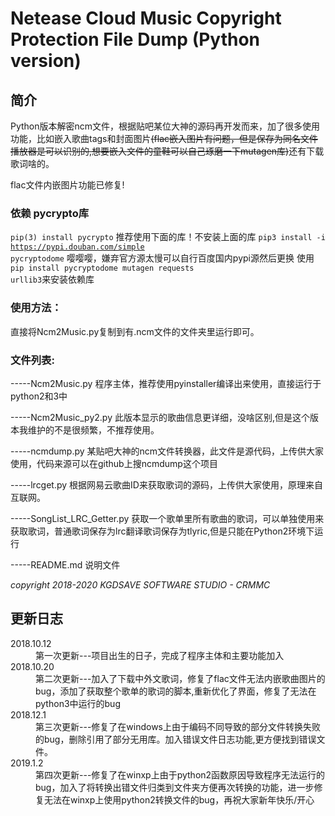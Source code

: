 <h1>Netease Cloud Music Copyright Protection File Dump (Python version)</h1>

<h2>简介</h2>


<p>Python版本解密ncm文件，根据贴吧某位大神的源码再开发而来，加了很多使用功能，比如嵌入歌曲tags和封面图片<del>(flac嵌入图片有问题，但是保存为同名文件播放器是可以识别的,想要嵌入文件的童鞋可以自己琢磨一下mutagen库)</del>还有下载歌词啥的。</p>
<p6>flac文件内嵌图片功能已修复!</p6>


<h3>依赖 pycrypto库</h3>

<code>pip(3) install pycrypto</code>
推荐使用下面的库！不安装上面的库
<code>pip3 install -i https://pypi.douban.com/simple pycryptodome</code>
嘤嘤嘤，嫌弃官方源太慢可以自行百度国内pypi源然后更换
使用<code>pip install pycryptodome mutagen requests urllib3</code>来安装依赖库

<h3>使用方法：</h3>
直接将Ncm2Music.py复制到有.ncm文件的文件夹里运行即可。

<h3>文件列表:</h3>
<p>-----Ncm2Music.py 程序主体，推荐使用pyinstaller编译出来使用，直接运行于python2和3中</p>
<p>-----Ncm2Music_py2.py 此版本显示的歌曲信息更详细，没啥区别,但是这个版本我维护的不是很频繁，不推荐使用。</p>
<p>-----ncmdump.py 某贴吧大神的ncm文件转换器，此文件是源代码，上传供大家使用，代码来源可以在github上搜ncmdump这个项目</p>
<p>-----lrcget.py 根据网易云歌曲ID来获取歌词的源码，上传供大家使用，原理来自互联网。</p>
<p>-----SongList_LRC_Getter.py 获取一个歌单里所有歌曲的歌词，可以单独使用来获取歌词，普通歌词保存为lrc翻译歌词保存为tlyric,但是只能在Python2环境下运行</p>
<p>-----README.md 说明文件</p>

<em>copyright 2018-2020 KGDSAVE SOFTWARE STUDIO - CRMMC</em> 

<h2>更新日志</h2>
<dl>
  <dt>2018.10.12</dt>
    <dd>第一次更新---项目出生的日子，完成了程序主体和主要功能加入</dd>
  <dt>2018.10.20</dt>
    <dd>第二次更新---加入了下载中外文歌词，修复了flac文件无法内嵌歌曲图片的bug，添加了获取整个歌单的歌词的脚本,重新优化了界面，修复了无法在python3中运行的bug</dd>
  <dt>2018.12.1</dt>
    <dd>第三次更新---修复了在windows上由于编码不同导致的部分文件转换失败的bug，删除引用了部分无用库。加入错误文件日志功能,更方便找到错误文件。</dd>
  <dt>2019.1.2</dt>
    <dd>第四次更新---修复了在winxp上由于python2函数原因导致程序无法运行的bug，加入了将转换出错文件归类到文件夹方便再次转换的功能，进一步修复无法在winxp上使用python2转换文件的bug，再祝大家新年快乐/开心</dd>
</dl>